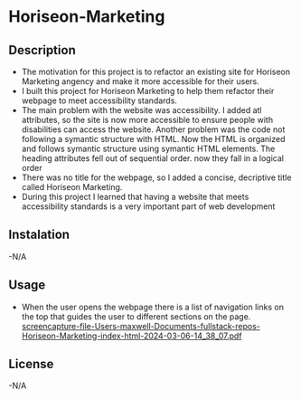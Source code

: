 # Horiseon-Marketing
## Description
- The motivation for this project is to refactor an existing site for Horiseon Marketing angency and make it more accessible for their users. 
- I built this project for Horiseon Marketing to help them refactor their webpage to meet accessibility standards.
- The main problem with the website was accessibility. I added atl attributes, so the site is now more accessible to ensure people with disabilities can access the website. Another problem was the code not following a symantic structure with HTML. Now the HTML is organized and follows symantic structure using symantic HTML elements. The heading attributes fell out of sequential order. now they fall in a logical order
- There was no title for the webpage, so I added a concise, decriptive title called Horiseon Marketing.
- During this project I learned that having a website that meets accessibility standards is a very important part of web development
## Instalation 
-N/A
## Usage
- When the user opens the webpage there is a list of navigation links on the top that guides the user to different sections on the page.
[screencapture-file-Users-maxwell-Documents-fullstack-repos-Horiseon-Marketing-index-html-2024-03-06-14_38_07.pdf](https://github.com/maxwellmitchell93/Horiseon-Marketing/files/14516214/screencapture-file-Users-maxwell-Documents-fullstack-repos-Horiseon-Marketing-index-html-2024-03-06-14_38_07.pdf)
## License
-N/A
